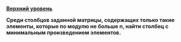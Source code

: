 **[Верхний уровень](https://github.com/KristianKuznetsov/JavaPractice)**

**Среди столбцов заданной  матрицы, содержащих только такие элементы, 
которые по модулю не больше n, найти столбец с минимальным произведением элементов.**

